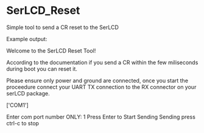 # SerLCD_Reset
Simple tool to send a CR reset to the SerLCD


Example output:

Welcome to the SerLCD Reset Tool!

According to the documentation if you send a CR within the few miliseconds during boot you can reset it.

Please ensure only power and ground are connected, once you start the proceedure connect your UART TX connection to the RX connector on your serLCD package.

['COM1']

Enter com port number ONLY: 1
Press Enter to Start Sending
Sending
press ctrl-c to stop
